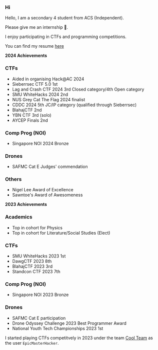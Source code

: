 ### Hi

Hello, I am a secondary 4 student from ACS (Independent).

Please give me an internship 🥺.

I enjoy participating in CTFs and programming competitions.

You can find my resume [here](Resume-redacted.pdf)

**2024 Achievements**
### CTFs
- Aided in organising Hack@AC 2024
- Sieberrsec CTF 5.0 1st
- Lag and Crash CTF 2024 3rd Closed category/4th Open category
- SMU WhiteHacks 2024 2nd
- NUS Grey Cat The Flag 2024 finalist
- CDDC 2024 5th JC/IP category (qualified through Sieberrsec)
- BlahajCTF 2nd
- YBN CTF 3rd (solo)
- AYCEP Finals 2nd

### Comp Prog (NOI)
- Singapore NOI 2024 Bronze

### Drones
- SAFMC Cat E Judges' commendation

### Others
- Nigel Lee Award of Excellence
- Sawntoe's Award of Awesomeness

**2023 Achievements**

### Academics
- Top in cohort for Physics
- Top in cohort for Literature/Social Studies (Elect)
  
### CTFs
- SMU WhiteHacks 2023 1st
- DawgCTF 2023 8th
- BlahajCTF 2023 3rd
- Standcon CTF 2023 7th

### Comp Prog (NOI)
- Singapore NOI 2023 Bronze
  
### Drones
- SAFMC Cat E participation
- Drone Odyssey Challenge 2023 Best Programmer Award
- National Youth Tech Championships 2023 1st


I started playing CTFs competitvely in 2023 under the team [Cool Team](https://ctftime.org/team/43315) as the user `EpicMasterHacker`.
